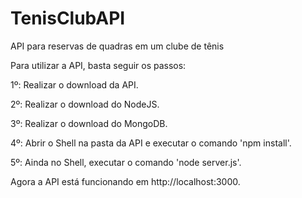# TenisClubAPI
API para reservas de quadras em um clube de tênis

Para utilizar a API, basta seguir os passos:

1º: Realizar o download da API.

2º: Realizar o download do NodeJS.

3º: Realizar o download do MongoDB.

4º: Abrir o Shell na pasta da API e executar o comando 'npm install'.

5º: Ainda no Shell, executar o comando 'node server.js'.

Agora a API está funcionando em http://localhost:3000.
